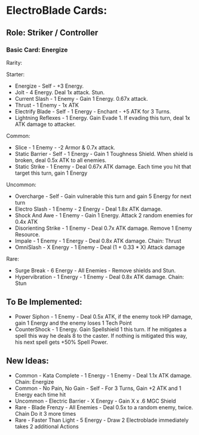 # ElectroBlade Cards:

## Role: Striker / Controller

### Basic Card: Energize

Rarity:

Starter:
- Energize - Self - +3 Energy.
- Jolt - 4 Energy. Deal 1x attack. Stun.
- Current Slash - 1 Enemy - Gain 1 Energy. 0.67x attack.
- Thrust - 1 Enemy - 1x ATK
- Electrify Blade - Self - 1 Energy - Enchant - +5 ATK for 3 Turns. 
- Lightning Reflexes - 1 Energy. Gain Evade 1. If evading this turn, deal 1x ATK damage to attacker.

Common:
- Slice - 1 Enemy - -2 Armor & 0.7x attack.
- Static Barrier - Self - 1 Energy - Gain 1 Toughness Shield. When shield is broken, deal 0.5x ATK to all enemies.
- Static Strike - 1 Enemy - Deal 0.67x ATK damage. Each time you hit that target this turn, gain 1 Energy

Uncommon:
- Overcharge - Self - Gain vulnerable this turn and gain 5 Energy for next turn
- Electro Slash - 1 Enemy - 2 Energy - Deal 1.8x ATK damage.
- Shock And Awe - 1 Enemy - Gain 1 Energy. Attack 2 random enemies for 0.4x ATK
- Disorienting Strike - 1 Enemy - Deal 0.7x ATK damage. Remove 1 Enemy Resource.
- Impale - 1 Enemy - 1 Energy - Deal 0.8x ATK damage. Chain: Thrust
- OmniSlash - X Energy - 1 Enemy - Deal (1 + 0.33 * X) Attack damage

Rare:
- Surge Break - 6 Energy - All Enemies - Remove shields and Stun.
- Hypervibration - 1 Energy - 1 Enemy - Deal 0.8x ATK damage. Chain: Stun

## To Be Implemented:
- Power Siphon - 1 Enemy - Deal 0.5x ATK, if the enemy took HP damage, gain 1 Energy and the enemy loses 1 Tech Point 
- CounterShock - 1 Energy. Gain Spellshield 1 this turn. If he mitigates a spell this way he deals 8 to the caster. If nothing is mitigated this way, his next spell gets +50% Spell Power.

## New Ideas:

- Common - Kata Complete - 1 Energy - 1 Enemy - Deal 1.1x ATK damage. Chain: Energize
- Common - No Pain, No Gain - Self - For 3 Turns, Gain +2 ATK and 1 Energy each time hit
- Uncommon - Electric Barrier - X Energy - Gain X x .6 MGC Shield 
- Rare - Blade Frenzy - All Enemies - Deal 0.5x to a random enemy, twice. Chain Do it 3 more times
- Rare - Faster Than Light - 5 Energy - Draw 2 Electroblade immediately takes 2 additional Actions

